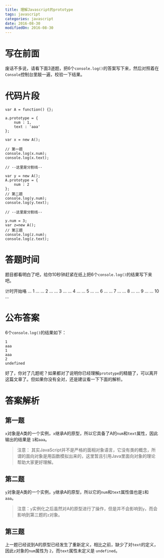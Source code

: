```yaml
---
title: 理解Javascript的prototype
tags: javascript 
categories: javascript
date: 2016-08-30
modifiedOn: 2016-08-30
---
```


# 写在前面
废话不多说，请看下面3道题，把6个`console.log()`的答案写下来，然后对照着在`Console`控制台里敲一遍，校验一下结果。

<!--more-->

# 代码片段

```
var A = function() {};

a.prototype = {
    num : 1,
    text : 'aaa'
};

var x = new A();

// 第一题
console.log(x.num);
console.log(x.text);

// --这里是分割线--

var y = new A();
A.prototype = {
    num : 2
};
// 第二题
console.log(y.num);
console.log(y.text);

// --这里是分割线--

y.num = 3;
var z=new A();
// 第三题
console.log(z.num);
console.log(z.text);
```

# 答题时间
题目都看明白了吧，给你10秒钟赶紧在纸上把6个`console.log()`的结果写下来吧。

计时开始咯
... 1 ...
... 2 ...
... 3 ...
... 4 ...
... 5 ...
... 6 ...
... 7 ...
... 8 ...
... 9 ...
... 10 ...

# 公布答案
6个`console.log()`的结果如下：
```
1
aaa
1
aaa
2
undefined
```

好了，你对了几题呢？如果都对了说明你已经理解`prototype`的精髓了，可以离开这篇文章了。但如果你没有全对，还是建议看一下下面的解析。


# 答案解析
## 第一题
`x`对象是A类的一个实例，`x`继承A的原型，所以它具备了A的`num`和`text`属性，因此输出的结果是  `1`和`aaa`。

> 注意： 其实JavaScript并不是严格的面相对象语言，它没有类的概念，所谓的面向对象是用函数模拟出来的，这里暂且引用Java里面向对象的理论帮助大家更好理解。

## 第二题
`y`对象是A类的一个实例，`y`继承A的原型，所以它的`num`和`text`属性值也是`1`和`aaa`。
> 注意：`y`实例化之后虽然对A的原型进行了操作，但是并不会影响到`y`，而会影响到第三题的`z`对象。

## 第三题
上一题已经说到A的原型已经发生了重新定义，相比之前，缺少了对`text`的定义，因此`z`对象的`num`属性为 `2`，而`text`属性未定义是 `undefined`。

